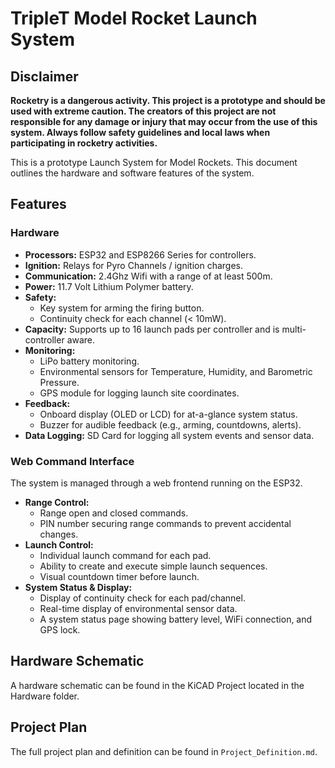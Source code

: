 # TripleT Model Rocket Launch System

## Disclaimer

**Rocketry is a dangerous activity. This project is a prototype and should be used with extreme caution. The creators of this project are not responsible for any damage or injury that may occur from the use of this system. Always follow safety guidelines and local laws when participating in rocketry activities.**

This is a prototype Launch System for Model Rockets. This document outlines the hardware and software features of the system.

## Features

### Hardware
- **Processors:** ESP32 and ESP8266 Series for controllers.
- **Ignition:** Relays for Pyro Channels / ignition charges.
- **Communication:** 2.4Ghz Wifi with a range of at least 500m.
- **Power:** 11.7 Volt Lithium Polymer battery.
- **Safety:**
    - Key system for arming the firing button.
    - Continuity check for each channel (< 10mW).
- **Capacity:** Supports up to 16 launch pads per controller and is multi-controller aware.
- **Monitoring:**
    - LiPo battery monitoring.
    - Environmental sensors for Temperature, Humidity, and Barometric Pressure.
    - GPS module for logging launch site coordinates.
- **Feedback:**
    - Onboard display (OLED or LCD) for at-a-glance system status.
    - Buzzer for audible feedback (e.g., arming, countdowns, alerts).
- **Data Logging:** SD Card for logging all system events and sensor data.


### Web Command Interface
The system is managed through a web frontend running on the ESP32.

- **Range Control:**
    - Range open and closed commands.
    - PIN number securing range commands to prevent accidental changes.
- **Launch Control:**
    - Individual launch command for each pad.
    - Ability to create and execute simple launch sequences.
    - Visual countdown timer before launch.
- **System Status & Display:**
    - Display of continuity check for each pad/channel.
    - Real-time display of environmental sensor data.
    - A system status page showing battery level, WiFi connection, and GPS lock.

## Hardware Schematic
A hardware schematic can be found in the KiCAD Project located in the Hardware folder.

## Project Plan
The full project plan and definition can be found in `Project_Definition.md`.
